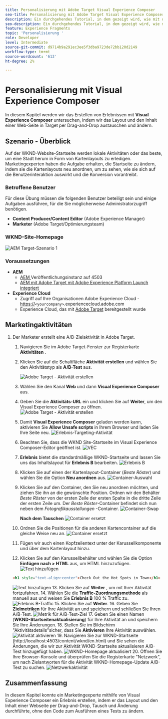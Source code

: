 ```yaml
---
title: Personalisierung mit Adobe Target Visual Experience Composer
seo-title: Personalisierung mit Adobe Target Visual Experience Composer (VEC)
description: Ein durchgehendes Tutorial, in dem gezeigt wird, wie mit dem Adobe Target Visual Experience Composer (VEC) personalisierte Erlebnisse erstellt und bereitgestellt werden.
seo-description: Ein durchgehendes Tutorial, in dem gezeigt wird, wie mit dem Adobe Target Visual Experience Composer (VEC) personalisierte Erlebnisse erstellt und bereitgestellt werden.
feature: Experience Fragments
topic: 'Personalisierung '
role: Developer
level: Intermediate
source-git-commit: d9714b9a291ec3ee5f3dba9723de72bb120d2149
workflow-type: tm+mt
source-wordcount: '613'
ht-degree: 2%

---
```



# Personalisierung mit Visual Experience Composer

In diesem Kapitel werden wir das Erstellen von Erlebnissen mit **Visual Experience Composer** untersuchen, indem wir das Layout und den Inhalt einer Web-Seite in Target per Drag-and-Drop austauschen und ändern.

## Szenario - Überblick

Auf der WKND-Website-Startseite werden lokale Aktivitäten oder das beste, um eine Stadt herum in Form von Kartenlayouts zu erledigen. Marketingexperten haben die Aufgabe erhalten, die Startseite zu ändern, indem sie die Kartenlayouts neu anordnen, um zu sehen, wie sie sich auf die Benutzerinteraktion auswirkt und die Konversion vorantreibt.

### Betroffene Benutzer

Für diese Übung müssen die folgenden Benutzer beteiligt sein und einige Aufgaben ausführen, für die Sie möglicherweise Administratorzugriff benötigen.

* **Content Producer/Content Editor**  (Adobe Experience Manager)
* **Marketer**  (Adobe Target/Optimierungsteam)

### WKND-Site-Homepage

![AEM Target-Szenario 1](assets/personalization-use-case-3/aem-target-use-case-3.png)

### Voraussetzungen

* **AEM**
   * [AEM ](./implementation.md#getting-aem) Veröffentlichungsinstanz auf 4503
   * [AEM mit Adobe Target mit Adobe Experience Platform Launch integriert](./using-launch-adobe-io.md#aem-target-using-launch-by-adobe)
* **Experience Cloud**
   * Zugriff auf Ihre Organisationen Adobe Experience Cloud - <https://>`<yourcompany>`.experiencecloud.adobe.com
   * Experience Cloud, das mit [Adobe Target](https://experiencecloud.adobe.com) bereitgestellt wurde

## Marketingaktivitäten

1. Der Marketer erstellt eine A/B-Zielaktivität in Adobe Target.
   1. Navigieren Sie im Adobe Target-Fenster zur Registerkarte **Aktivitäten** .
   2. Klicken Sie auf die Schaltfläche **Aktivität erstellen** und wählen Sie den Aktivitätstyp als **A/B-Test** aus.

      ![Adobe Target - Aktivität erstellen](assets/personalization-use-case-2/create-ab-activity.png)
   3. Wählen Sie den Kanal **Web** und dann **Visual Experience Composer** aus.
   4. Geben Sie die **Aktivitäts-URL** ein und klicken Sie auf **Weiter**, um den Visual Experience Composer zu öffnen.
      ![Adobe Target - Aktivität erstellen](assets/personalization-use-case-2/create-activity-ab-name.png)
   5. Damit **Visual Experience Composer** geladen werden kann, aktivieren Sie **Allow Unsafe scripts** in Ihrem Browser und laden Sie Ihre Seite neu.
      ![Erlebnis-Targeting-Aktivität](assets/personalization-use-case-1/load-unsafe-scripts.png)
   6. Beachten Sie, dass die WKND Site-Startseite im Visual Experience Composer-Editor geöffnet ist.
      ![VEC](assets/personalization-use-case-2/vec.png)
   7. **Erlebnis** bietet die standardmäßige WKND-Startseite und lassen Sie uns das Inhaltslayout für  **Erlebnis B** bearbeiten.
      ![Erlebnis B](assets/personalization-use-case-3/use-case3-experience-b.png)
   8. Klicken Sie auf einen der Kartenlayout-Container (*Beste Röster*) und wählen Sie die Option **Neu anordnen** aus.
      ![Container-Auswahl](assets/personalization-use-case-3/container-selection.png)
   9. Klicken Sie auf den Container, den Sie neu anordnen möchten, und ziehen Sie ihn an die gewünschte Position. Ordnen wir den Behälter *Beste Röster* von der ersten Zeile der ersten Spalte in die dritte Zeile der ersten Zeile um. Der *Beste Röster*-Container befindet sich nun neben dem *Fotografikausstellungen* -Container.
      ![Container-Swap](assets/personalization-use-case-3/container-swap.png)

      **Nach dem Tauschen**
      ![Container ersetzt](assets/personalization-use-case-3/after-swap-1-3.png)
   10. Ordnen Sie die Positionen für die anderen Kartencontainer auf die gleiche Weise neu an.
      ![Container ersetzt](assets/personalization-use-case-3/after-swap-all.png)
   11. Fügen wir auch einen Kopfzeilentext unter der Karussellkomponente und über dem Kartenlayout hinzu.
   12. Klicken Sie auf den Karussellbehälter und wählen Sie die Option **Einfügen nach > HTML** aus, um HTML hinzuzufügen.
      ![Text hinzufügen](assets/personalization-use-case-3/add-text.png)

      ```html
      <h1 style="text-align:center">Check Out the Hot Spots in Town</h1>
      ```

      ![Text hinzufügen](assets/personalization-use-case-3/after-changes.png)
   13. Klicken Sie auf **Weiter** , um mit Ihrer Aktivität fortzufahren.
   14. Wählen Sie die **Traffic-Zuordnungsmethode** als manuell aus und weisen Sie **Erlebnis B** 100 % Traffic zu.
      ![Erlebnis B-Traffic](assets/personalization-use-case-2/traffic.png)
   15. Klicken Sie auf **Weiter**.
   16. Geben Sie **Zielmetriken** für Ihre Aktivität an und speichern und schließen Sie Ihren A/B-Test.
      ![Metrik für A/B-Test-Ziel](assets/personalization-use-case-2/goal-metric.png)
   17. Geben Sie einen Namen (**WKND-Startseitenaktualisierung**) für Ihre Aktivität an und speichern Sie Ihre Änderungen.
   18. Stellen Sie im Bildschirm &quot;Aktivitätsdetails&quot;sicher, dass Sie **Aktivieren** Ihre Aktivität auswählen.
      ![Aktivität aktivieren](assets/personalization-use-case-3/save-activity.png)
   19. Navigieren Sie zur WKND-Startseite (http://localhost:4503/content/wknd/en.html) und Sie sehen die Änderungen, die wir zur Aktivität WKND-Startseite aktualisieren A/B-Test hinzugefügt haben.
      ![WKND-Homepage aktualisiert](assets/personalization-use-case-3/activity-result.png)
   20. Öffnen Sie Ihre Browser-Konsole und überprüfen Sie die Registerkarte &quot;Netzwerk&quot;, um nach Zielantworten für die Aktivität WKND-Homepage-Update A/B-Test zu suchen.
      ![Netzwerkaktivität](assets/personalization-use-case-3/activity-result.png)

## Zusammenfassung

In diesem Kapitel konnte ein Marketingexperte mithilfe von Visual Experience Composer ein Erlebnis erstellen, indem er das Layout und den Inhalt einer Webseite per Drag-and-Drop, Tausch und Änderung durchführte, ohne den Code zum Ausführen eines Tests zu ändern.
